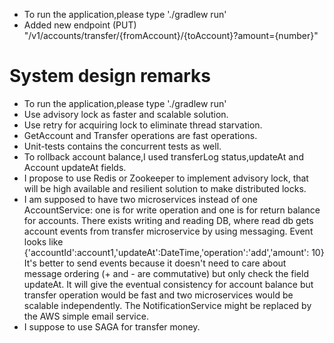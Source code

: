- To run the application,please type './gradlew run'
- Added new endpoint (PUT) "/v1/accounts/transfer/{fromAccount}/{toAccount}?amount={number}"

# System design remarks
* To run the application,please type './gradlew run'
* Use advisory lock as faster and scalable solution.
* Use retry for acquiring lock to eliminate thread starvation.
* GetAccount and Transfer operations are fast operations.
* Unit-tests contains the concurrent tests as well.
* To rollback account balance,I used transferLog status,updateAt and Account updateAt fields.
* I propose to use Redis or Zookeeper to implement advisory lock, 
  that will be high available and resilient solution to make distributed locks.
* I am supposed to have two microservices instead of one AccountService:
  one is for write operation and one is for return balance for accounts.
  There exists writing and reading DB, where read db gets account events from transfer microservice
  by using messaging. Event looks like {'accountId':account1,'updateAt':DateTime,'operation':'add','amount': 10}
  It's better to send events because it doesn't need to care about message ordering
  (+ and - are commutative) but only check the field updateAt.
  It will give the eventual consistency for account balance but transfer operation
  would be fast and two microservices would be scalable independently.
  The NotificationService might be replaced by the AWS simple email service.
* I suppose to use SAGA for transfer money.


